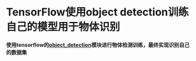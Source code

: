 # TensorFlow使用object detection训练自己的模型用于物体识别

#### 使用tensorflow的[object_detection](https://blog.csdn.net/gbbb1234/article/details/78480896)模块进行物体检测训练，最终实现识别自己的数据集

### 
